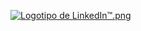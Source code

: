 <a href="https://es.linkedin.com/in/jorge-martin-dev?trk=profile-badge">
  
![Logotipo de LinkedIn™.png](Logotipo%20de%20LinkedIn%E2%84%A2.png)

</a>
